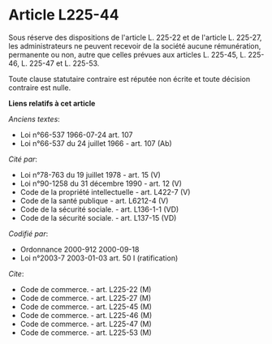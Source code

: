 # Article L225-44

Sous réserve des dispositions de l'article L. 225-22 et de l'article L. 225-27, les administrateurs ne peuvent recevoir de la
société aucune rémunération, permanente ou non, autre que celles prévues aux articles L. 225-45, L. 225-46, L. 225-47 et L.
225-53.

Toute clause statutaire contraire est réputée non écrite et toute décision contraire est nulle.

**Liens relatifs à cet article**

_Anciens textes_:

  - Loi n°66-537 1966-07-24 art. 107
  - Loi n°66-537 du 24 juillet 1966 - art. 107 (Ab)

_Cité par_:

  - Loi n°78-763 du 19 juillet 1978 - art. 15 (V)
  - Loi n°90-1258 du 31 décembre 1990 - art. 12 (V)
  - Code de la propriété intellectuelle - art. L422-7 (V)
  - Code de la santé publique - art. L6212-4 (V)
  - Code de la sécurité sociale. - art. L136-1-1 (VD)
  - Code de la sécurité sociale. - art. L137-15 (VD)

_Codifié par_:

  - Ordonnance 2000-912 2000-09-18
  - Loi n°2003-7 2003-01-03 art. 50 I (ratification)

_Cite_:

  - Code de commerce. - art. L225-22 (M)
  - Code de commerce. - art. L225-27 (M)
  - Code de commerce. - art. L225-45 (M)
  - Code de commerce. - art. L225-46 (M)
  - Code de commerce. - art. L225-47 (M)
  - Code de commerce. - art. L225-53 (M)
